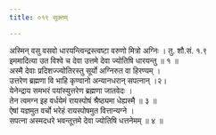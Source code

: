 ```yaml
---
title: ०१९ सूक्तम्

---
```

अस्मिन् वसु वसवो धारयन्त्विन्द्रस्त्वष्टा वरुणो मित्रो अग्निः । तु. शौ.सं. १.९  
इममादित्या उत विश्वे च देवा उत्तमे देवा ज्योतिषि धारयन्तु ॥ १ ॥  
अस्मै देवाः प्रदिशज्ज्योतिरस्तु सूर्यो अग्निरुत वा हिरण्यम् ।  
उत्तरेण ब्रह्मणा वि भाहि कृण्वानो अन्यानधरान् सपत्नान् ।२।  
येनेन्द्राय समभरं पयांस्युत्तरेण ब्रह्मणा जातवेदः ।  
तेन त्वमग्न इह वर्धयेमं रायस्पोषं श्रैष्ठ्यमा धेह्यस्मै ॥ ३ ॥  
ऐषां यज्ञमुत वर्चो भरेहं रायस्पोषमुत वित्तान्यग्ने ।  
सपत्ना अस्मदधरे भवन्तूत्तमे देवा ज्योतिषि धत्तनेमम् ॥ ४ ॥  
  